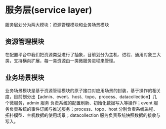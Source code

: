 # 服务层(service layer)

服务层划分为两大模块：资源管理模块和业务场景模块

## 资源管理模块

在配置平台中我们把资源类型进行了抽象，目前划分为主机、进程、通用对象三大类，支持横向扩展，每一类资源由一类微服务进程来管理。

## 业务场景模块

业务场景模块是基于资源管理模块的原子接口对应用场景的封装，基于操作的相关度，目前划分出【admin、event、host、topo、process、datacollection】几个微服务，admin 服务 负责系统的配置刷新、初始化数据写入等操作；event 服务负责系统的事件订阅与推送服务；process、topo、host 分别负责系统进程、拓扑模型、主机数据的使用场景；datacollection 服务负责系统快照数据的接收与写入。
